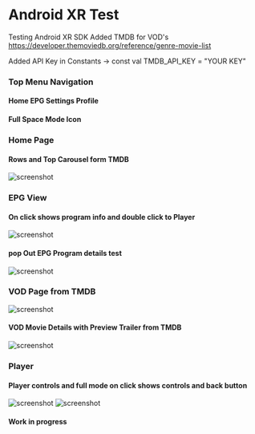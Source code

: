 # Android XR Test
 Testing Android XR SDK 
 Added TMDB for VOD's
 https://developer.themoviedb.org/reference/genre-movie-list

Added API Key in Constants  ->  const val TMDB_API_KEY = "YOUR KEY"

### Top Menu Navigation
#### Home EPG Settings Profile
#### Full Space Mode Icon

### Home Page
#### Rows and Top Carousel form TMDB
![screenshot](home_page.png)

### EPG View 
#### On click shows program info and double click to Player
![screenshot](EpgPage.png)

#### pop Out EPG Program details test
![screenshot](pop_out_epg.png)

### VOD Page from TMDB
![screenshot](vod_page.png)

#### VOD Movie Details with Preview Trailer from TMDB
![screenshot](top_menu_vod_details.png)

###  Player
#### Player controls and full mode on click shows controls and back button
![screenshot](Player.png)
![screenshot](PlayerClick.png)

#### Work in progress


